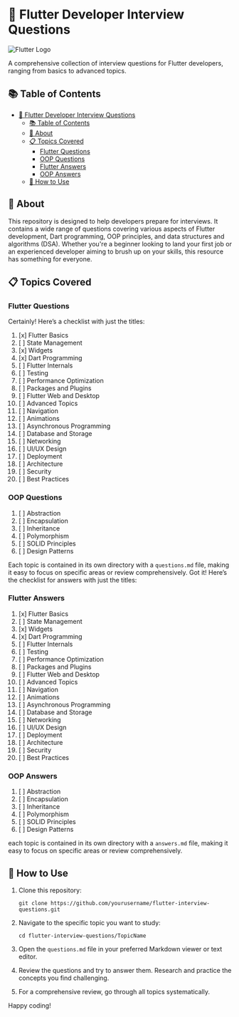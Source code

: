 # 🚀 Flutter Developer Interview Questions

![Flutter Logo](https://storage.googleapis.com/cms-storage-bucket/ec64036b4eacc9f3fd73.svg)

A comprehensive collection of interview questions for Flutter developers, ranging from basics to advanced topics.

## 📚 Table of Contents

- [🚀 Flutter Developer Interview Questions](#-flutter-developer-interview-questions)
  - [📚 Table of Contents](#-table-of-contents)
  - [🎯 About](#-about)
  - [📋 Topics Covered](#-topics-covered)
    - [Flutter Questions](#flutter-questions)
    - [OOP Questions](#oop-questions)
    - [Flutter Answers](#flutter-answers)
    - [OOP Answers](#oop-answers)
  - [🚀 How to Use](#-how-to-use)

## 🎯 About

This repository is designed to help developers prepare for interviews. It contains a wide range of questions covering various aspects of Flutter development, Dart programming, OOP principles, and data structures and algorithms (DSA). Whether you're a beginner looking to land your first job or an experienced developer aiming to brush up on your skills, this resource has something for everyone.

## 📋 Topics Covered

### Flutter Questions

Certainly! Here’s a checklist with just the titles:

1. [x] Flutter Basics  
2. [ ] State Management
3. [x] Widgets
4. [x] Dart Programming
5. [ ] Flutter Internals
6. [ ] Testing
7. [ ] Performance Optimization
8. [ ] Packages and Plugins
9. [ ] Flutter Web and Desktop
10. [ ] Advanced Topics
11. [ ] Navigation
12. [ ] Animations
13. [ ] Asynchronous Programming
14. [ ] Database and Storage
15. [ ] Networking
16. [ ] UI/UX Design
17. [ ] Deployment
18. [ ] Architecture
19. [ ] Security
20. [ ] Best Practices

### OOP Questions

1. [ ] Abstraction
2. [ ] Encapsulation
3. [ ] Inheritance
4. [ ] Polymorphism
5. [ ] SOLID Principles
6. [ ] Design Patterns

Each topic is contained in its own directory with a `questions.md` file, making it easy to focus on specific areas or review comprehensively.
Got it! Here’s the checklist for answers with just the titles:

### Flutter Answers

1. [x] Flutter Basics
2. [ ] State Management
3. [x] Widgets
4. [x] Dart Programming
5. [ ] Flutter Internals
6. [ ] Testing
7. [ ] Performance Optimization
8. [ ] Packages and Plugins
9. [ ] Flutter Web and Desktop
10. [ ] Advanced Topics
11. [ ] Navigation
12. [ ] Animations
13. [ ] Asynchronous Programming
14. [ ] Database and Storage
15. [ ] Networking
16. [ ] UI/UX Design
17. [ ] Deployment
18. [ ] Architecture
19. [ ] Security
20. [ ] Best Practices

### OOP Answers

1. [ ] Abstraction
2. [ ] Encapsulation
3. [ ] Inheritance
4. [ ] Polymorphism
5. [ ] SOLID Principles
6. [ ] Design Patterns

each topic is contained in its own directory with a `answers.md` file, making it easy to focus on specific areas or review comprehensively.

## 🚀 How to Use

1. Clone this repository:

   ```
   git clone https://github.com/yourusername/flutter-interview-questions.git
   ```

2. Navigate to the specific topic you want to study:

   ```
   cd flutter-interview-questions/TopicName
   ```

3. Open the `questions.md` file in your preferred Markdown viewer or text editor.

4. Review the questions and try to answer them. Research and practice the concepts you find challenging.

5. For a comprehensive review, go through all topics systematically.

Happy coding!
